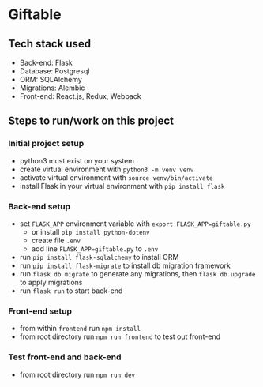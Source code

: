 # Giftable

## Tech stack used

- Back-end: Flask
- Database: Postgresql
- ORM: SQLAlchemy
- Migrations: Alembic
- Front-end: React.js, Redux, Webpack

## Steps to run/work on this project

### Initial project setup

- python3 must exist on your system
- create virtual environment with `python3 -m venv venv`
- activate virtual environment with `source venv/bin/activate`
- install Flask in your virtual environment with `pip install flask`

### Back-end setup

- set `FLASK_APP` environment variable with `export FLASK_APP=giftable.py`
  - or install `pip install python-dotenv`
  - create file `.env`
  - add line `FLASK_APP=giftable.py` to `.env`
- run `pip install flask-sqlalchemy` to install ORM
- run `pip install flask-migrate` to install db migration framework
- run `flask db migrate` to generate any migrations, then `flask db upgrade` to apply migrations
- run `flask run` to start back-end

### Front-end setup

- from within `frontend` run `npm install`
- from root directory run `npm run frontend` to test out front-end

### Test front-end and back-end

- from root directory run `npm run dev`
